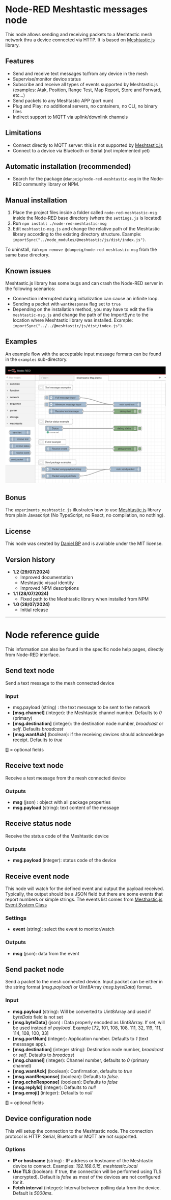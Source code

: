 # Node-RED Meshtastic messages node

This node allows sending and receiving packets to a Meshtastic mesh network thru a device connected via HTTP. It is based on [Meshtastic.js](https://js.meshtastic.org/) library.

## Features
- Send and receive text messages to/from any device in the mesh
- Supervise/monitor device status
- Subscribe and receive all types of events supported by Meshtastic.js (examples: Atak, Position, Range Test, Map Report, Store and Forward, etc...)
- Send packets to any Meshtastic APP (port num)
- Plug and Play: no additional servers, no containers, no CLI, no binary files
- Indirect support to MQTT via uplink/downlink channels

## Limitations
- Connect directly to MQTT server: this is not supported by [Meshtastic.js](https://js.meshtastic.org/)
- Connect to a device via Bluetooth or Serial (not implemented yet)

## Automatic installation (recommended)
- Search for the package `@danpeig/node-red-meshtastic-msg` in the Node-RED community library or NPM.

## Manual installation
1. Place the project files inside a folder called `node-red-meshtastic-msg` inside the Node-RED base directory (where the `settings.js` is located)
2. Run `npm install ./node-red-meshtastic-msg`
3. Edit `meshtastic-msg.js` and change the relative path of the Meshtastic library according to the existing directory structure. Example: `importSync("../node_modules/@meshtastic/js/dist/index.js")`.

To uninstall, run `npm remove @danpeig/node-red-meshtastic-msg` from the same base directory.

## Known issues
Meshtastic.js library has some bugs and can crash the Node-RED server in the following scenarios:
- Connection interrupted during initialization can cause an infinite loop.
- Sending a packet with `wantResponse` flag set to `true`
- Depending on the installation method, you may have to edit the file `meshtastic-msg.js` and change the path of the ImportSync to the location where Meshtastic library was installed. Example: `importSync("../../@meshtastic/js/dist/index.js")`.

## Examples
An example flow with the acceptable input message formats can be found in the `examples` sub-directory.

![Example flow](resources/flow_example.png "Example flow")

## Bonus
The `experiments_meshtastic.js` illustrates how to use [Meshtastic.js](https://js.meshtastic.org/) library from plain Javascript (No TypeScript, no React, no compilation, no nothing).

## License
This node was created by [Daniel BP](http://www.danbp.org) and is available under the MIT license.

## Version history
- **1.2 (29/07/2024)**
    - Improved documentation
    - Meshtastic visual identity
    - Improved NPM descriptions 
- **1.1 (28/07/2024)**
    - Fixed path to the Meshtastic library when installed from NPM
- **1.0 (28/07/2024)**
    - Initial release     

----
# Node reference guide

This information can also be found in the specific node help pages, directly from Node-RED interface.

## Send text node
Send a text message to the mesh connected device

### Input
- msg.payload (string) :  the text message to be sent to the network
- **\[msg.channel\]** (integer):  the Meshtastic channel number. Defaults to *0* (primary)
- **\[msg.destination\]** (integer):  the destination node number, *broadcast* or *self*. Defaults *broadcast*
- **\[msg.wantAck\]** (boolean):  if the receiving devices should acknowldege receipt. Defaults to *true*

**[]** = optional fields

## Receive text node
Receive a text message from the mesh connected device

### Outputs
- **msg** (json) : object with all package properties
- **msg.payload** (string): text content of the message 

## Receive status node
Receive the status code of the Meshtastic device
    
### Outputs
    
- **msg.payload** (integer): status code of the device

## Receive event node
This node will watch for the defined event and output the payload received.
Typically, the output should be a JSON field but there are some events that report numbers or simple strings.
The events list comes from [Mesthastic.js Event System Class](https://js.meshtastic.org/classes/Utils.EventSystem.html)

### Settings
- **event** (string): select the event to monitor/watch

### Outputs
- **msg** (json): data from the event

## Send packet node
Send a packet to the mesh connected device.
Input packet can be either in the string format (*msg.payload*) or Uint8Array (*msg.byteData*) format.

### Input

- **msg.payload** (string): Will be converted to Uint8Array and used if *byteData* field is not set
- **\[msg.byteData\]** (json) : Data properly encoded as Uint8Array. If set, will be used instead of *payload*. Example [72, 101, 108, 108, 111, 32, 119, 111, 114, 108, 100, 33]
- **\[msg.portNum\]** (integer): Application number. Defaults to *1* (text messsage app).
- **\[msg.destination\]** (integer string): Destination node number, *broadcast* or *self*. Detaults to *broadcast*
- **\[msg.channel\]** (integer): Channel number, defaults to *0* (primary channel)
- **\[msg.wantAck\]** (boolean):  Confirmation, defaults to *true*
- **\[msg.wantResponse\]** (boolean): Defaults to *false*.
- **\[msg.echoResponse\]** (boolean): Defaults to *false*
- **\[msg.replyId\]** (integer): Defaults to *null*
- **\[msg.emoji\]** (integer): Defaults to *null*

**[]** = optional fields

## Device configuration node
This will setup the connection to the Meshtastic node.
The connection protocol is HTTP. Serial, Bluetooth or MQTT are not supported.

### Options
* **IP or hostname** (string) : IP address or hostname of the Meshtastic device to connect. Examples: *192.168.0.15*, *meshtastic.local*
* **Use TLS** (boolean): If true, the connection will be performed using TLS (encrypted). Default is *false* as most of the devices are not configured for it.
* **Fetch interval** (integer): Interval between polling data from the device. Default is *5000ms*.
